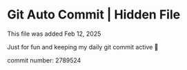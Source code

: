 # Git Auto Commit | Hidden File

This file was added Feb 12, 2025

Just for fun and keeping my daily git commit active 🤪

commit number: 2789524
